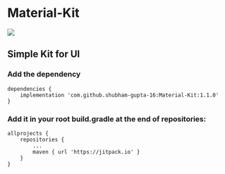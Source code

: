 # Material-Kit

[![](https://jitpack.io/v/shubham-gupta-16/Material-Kit.svg)](https://jitpack.io/#shubham-gupta-16/Material-Kit)

## Simple Kit for UI
 
### Add the dependency
```
dependencies {
    implementation 'com.github.shubham-gupta-16:Material-Kit:1.1.0'
}
```

### Add it in your root build.gradle at the end of repositories:
```
allprojects {
    repositories {
        ...
        maven { url 'https://jitpack.io' }
    }
}
```

